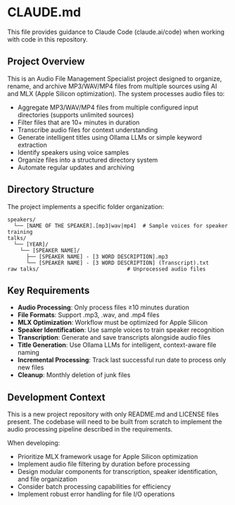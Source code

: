 # CLAUDE.md

This file provides guidance to Claude Code (claude.ai/code) when working with code in this repository.

## Project Overview

This is an Audio File Management Specialist project designed to organize, rename, and archive MP3/WAV/MP4 files from multiple sources using AI and MLX (Apple Silicon optimization). The system processes audio files to:

- Aggregate MP3/WAV/MP4 files from multiple configured input directories (supports unlimited sources)
- Filter files that are 10+ minutes in duration
- Transcribe audio files for context understanding
- Generate intelligent titles using Ollama LLMs or simple keyword extraction
- Identify speakers using voice samples
- Organize files into a structured directory system
- Automate regular updates and archiving

## Directory Structure

The project implements a specific folder organization:

```
speakers/
  └── [NAME OF THE SPEAKER].[mp3|wav|mp4]  # Sample voices for speaker training
talks/
  └── [YEAR]/
    └── [SPEAKER NAME]/
      ├── [SPEAKER NAME] - [3 WORD DESCRIPTION].mp3
      └── [SPEAKER NAME] - [3 WORD DESCRIPTION] (Transcript).txt
raw talks/                            # Unprocessed audio files
```

## Key Requirements

- **Audio Processing**: Only process files ≥10 minutes duration
- **File Formats**: Support .mp3, .wav, and .mp4 files
- **MLX Optimization**: Workflow must be optimized for Apple Silicon
- **Speaker Identification**: Use sample voices to train speaker recognition
- **Transcription**: Generate and save transcripts alongside audio files
- **Title Generation**: Use Ollama LLMs for intelligent, context-aware file naming
- **Incremental Processing**: Track last successful run date to process only new files
- **Cleanup**: Monthly deletion of junk files

## Development Context

This is a new project repository with only README.md and LICENSE files present. The codebase will need to be built from scratch to implement the audio processing pipeline described in the requirements.

When developing:
- Prioritize MLX framework usage for Apple Silicon optimization
- Implement audio file filtering by duration before processing
- Design modular components for transcription, speaker identification, and file organization
- Consider batch processing capabilities for efficiency
- Implement robust error handling for file I/O operations